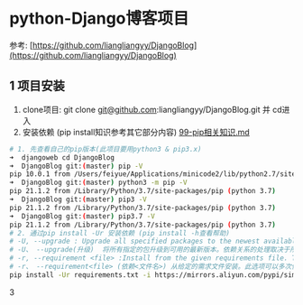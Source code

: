# python-Django博客项目

参考: [https://github.com/liangliangyy/DjangoBlog](https://github.com/liangliangyy/DjangoBlog)

## 1 项目安装

1. clone项目: git clone git@github.com:liangliangyy/DjangoBlog.git  并 cd进入
2. 安装依赖 (pip install知识参考其它部分内容) [99-pip相关知识.md](../python/99-pip相关知识.md) 
```bash
# 1. 先查看自己的pip版本(此项目要用python3 & pip3.x)
➜  djangoweb cd DjangoBlog
➜  DjangoBlog git:(master) pip -V
pip 10.0.1 from /Users/feiyue/Applications/minicode2/lib/python2.7/site-packages/pip (python 2.7)
➜  DjangoBlog git:(master) python3 -m pip -V
pip 21.1.2 from /Library/Python/3.7/site-packages/pip (python 3.7)
➜  DjangoBlog git:(master) pip3 -V
pip 21.1.2 from /Library/Python/3.7/site-packages/pip (python 3.7)
➜  DjangoBlog git:(master) pip3.7 -V
pip 21.1.2 from /Library/Python/3.7/site-packages/pip (python 3.7)
# 2. 通过pip install -Ur 安装依赖 (pip install -h查看帮助)
# -U, --upgrade : Upgrade all specified packages to the newest available version. The handling of dependencies depends on the upgrade-strategy used.
# -U、 --upgrade(升级)  将所有指定的包升级到可用的最新版本。依赖关系的处理取决于所使用的升级策略。
# -r, --requirement <file> :Install from the given requirements file. This option can be used multiple times. 
# -r、 --requirement<file> (依赖<文件名>) 从给定的需求文件安装。此选项可以多次使用。
pip install -Ur requirements.txt -i https://mirrors.aliyun.com/pypi/simple
```

3 
